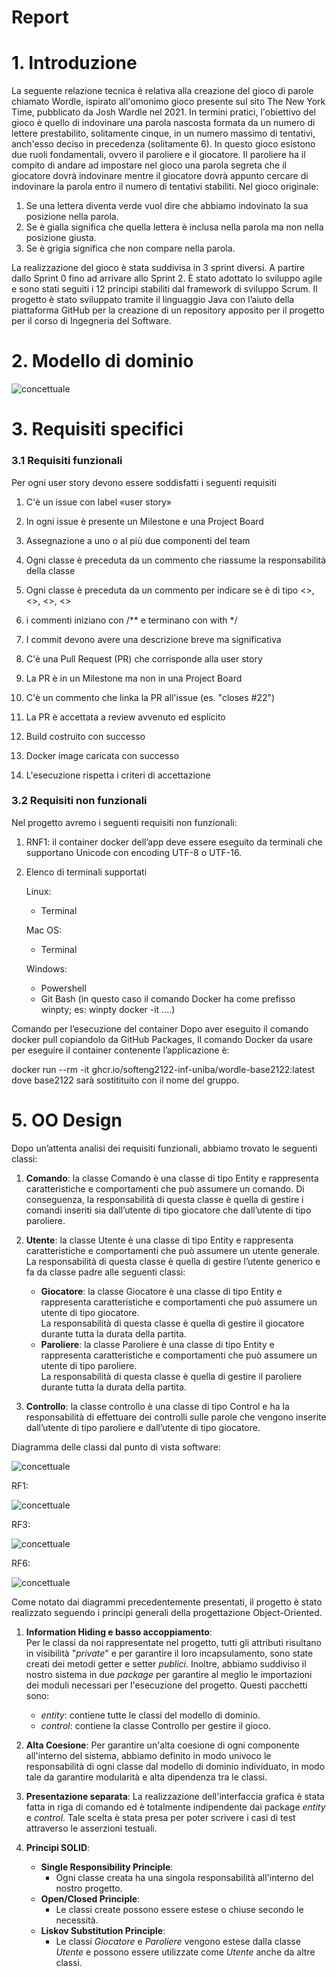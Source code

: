 # Report
# 1. Introduzione
La seguente relazione tecnica è relativa alla creazione del gioco di parole chiamato Wordle, ispirato all'omonimo gioco presente sul sito The New York Time, pubblicato da Josh Wardle nel 2021. In termini pratici, l'obiettivo del gioco è quello di indovinare una parola nascosta formata da un numero di lettere prestabilito, solitamente cinque, in un numero massimo di tentativi, anch'esso deciso in precedenza (solitamente 6). 
In questo gioco esistono due ruoli fondamentali, ovvero il paroliere e il giocatore. Il paroliere ha il compito di andare ad impostare nel gioco una parola segreta che il giocatore dovrà indovinare mentre il giocatore dovrà appunto cercare di indovinare la parola entro il numero di tentativi stabiliti. Nel gioco originale:
1)  Se una lettera diventa verde vuol dire che abbiamo indovinato la sua posizione nella parola. 
2)  Se è gialla significa che quella lettera è inclusa nella parola ma non nella posizione giusta. 
3) Se è grigia significa che non compare nella parola. 

La realizzazione del gioco è stata suddivisa in 3 sprint diversi. A partire dallo Sprint 0 fino ad arrivare allo Sprint 2. È stato adottato lo sviluppo agile e sono stati seguiti i 12 principi stabiliti dal framework di sviluppo Scrum. Il progetto è stato sviluppato tramite il linguaggio Java con l’aiuto della piattaforma GitHub per la creazione di un repository apposito per il progetto per il corso di Ingegneria del Software.

# 2. Modello di dominio
![concettuale](./img/concettuale.png)
# 3. Requisiti specifici
### **3.1 Requisiti funzionali**
Per ogni user story devono essere soddisfatti i seguenti requisiti 

1) C'è un issue con label «user story» 

2) In ogni issue è presente  un Milestone e  una Project Board 

3) Assegnazione a uno o al più due componenti del team 

4) Ogni classe è preceduta da un commento che riassume la responsabilità    della classe 

5) Ogni classe è preceduta da un commento per indicare se è di tipo <<Entity>>, <<Control>>, <<Boundary>>, <<noECB>> 

6) i commenti iniziano con /** e terminano con with */ 

7) I commit devono avere una descrizione breve ma significativa 

8) C'è una Pull Request (PR) che corrisponde alla user story 

9) La PR è in un Milestone ma non in una Project Board 

10) C'è un commento che linka la PR all'issue (es. "closes #22") 

11) La PR è accettata a review avvenuto ed esplicito 

12) Build costruito con successo

13) Docker image caricata con successo 

14) L'esecuzione rispetta i criteri di accettazione 
 
### **3.2 Requisiti non funzionali**

Nel progetto avremo i seguenti requisiti non funzionali: 

1) RNF1: il container docker dell’app deve essere eseguito da terminali che supportano Unicode con encoding UTF-8 o UTF-16. 

2) Elenco di terminali supportati 

    Linux: 
    - Terminal 

    Mac OS: 
    - Terminal

    Windows: 
    - Powershell 
    - Git Bash (in questo caso il comando Docker ha come prefisso winpty; es: winpty docker -it ....) 

Comando per l’esecuzione del container 
Dopo aver eseguito il comando docker pull copiandolo da GitHub Packages, Il comando Docker da usare per eseguire il container contenente l’applicazione è: 

docker run --rm -it ghcr.io/softeng2122-inf-uniba/wordle-base2122:latest 
dove base2122 sarà sostitituito con il nome del gruppo. 

# 5. OO Design

Dopo un’attenta analisi dei requisiti funzionali, abbiamo trovato le seguenti classi: 

1) **Comando**: la classe Comando è una classe di tipo Entity e rappresenta caratteristiche e comportamenti che può assumere un comando. Di conseguenza, la responsabilità di questa classe è quella di gestire i comandi inseriti sia dall’utente di tipo giocatore che dall’utente di tipo paroliere. 

2) **Utente**: la classe Utente è una classe di tipo Entity e rappresenta caratteristiche e comportamenti che può assumere un utente generale. La responsabilità di questa classe è quella di gestire l’utente generico e fa da classe padre alle seguenti classi: 

    - **Giocatore**: la classe Giocatore è una classe di tipo Entity e rappresenta caratteristiche e comportamenti che può assumere un utente di tipo giocatore.  
    La responsabilità di questa classe è quella di gestire il giocatore durante tutta la durata della partita. 
    - **Paroliere**: la classe Paroliere è una classe di tipo Entity e rappresenta caratteristiche e comportamenti che può assumere un utente di tipo paroliere.  
    La responsabilità di questa classe è quella di gestire il paroliere durante tutta la durata della partita. 

3) **Controllo**: la classe controllo è una classe di tipo Control e ha la responsabilità di effettuare dei controlli sulle parole che vengono inserite dall’utente di tipo paroliere e dall’utente di tipo giocatore. 

Diagramma delle classi dal punto di vista software:

![concettuale](./img/strutturale.jpg)

RF1:

![concettuale](./img/RF1.jpg)

RF3:

![concettuale](./img/RF3.jpg)

RF6:

![concettuale](./img/RF6.jpg)

Come notato dai diagrammi precedentemente presentati, il progetto è stato realizzato seguendo i principi generali della progettazione Object-Oriented.
1. **Information Hiding e basso accoppiamento**:  
Per le classi da noi rappresentate nel progetto, tutti gli attributi risultano in visibilità "*private*" e per garantire il loro incapsulamento, sono state creati dei metodi getter e setter *publici*. Inoltre, abbiamo suddiviso il nostro sistema in due *package* per garantire al meglio le importazioni dei moduli necessari per l'esecuzione del progetto. Questi pacchetti sono:  
    * *entity*: contiene tutte le classi del modello di dominio.
    * *control*: contiene la classe Controllo per gestire il gioco.  
  
2. **Alta Coesione**:
Per garantire un'alta coesione di ogni componente all'interno del sistema, abbiamo definito in modo univoco le responsabilità di ogni classe dal modello di dominio individuato, in modo tale da garantire modularità e alta dipendenza tra le classi.
3. **Presentazione separata**: 
La realizzazione dell'interfaccia grafica è stata fatta in riga di comando ed è totalmente indipendente dai package *entity* e *control*. Tale scelta è stata presa per poter scrivere i casi di test attraverso le asserzioni testuali.
4. **Principi SOLID**:
    *  **Single Responsibility Principle**:
        * Ogni classe creata ha una singola responsabilità all'interno del nostro progetto.
    *  **Open/Closed Principle**:
        * Le classi create possono essere estese o chiuse secondo le necessità.
    *  **Liskov Substitution Principle**:
        * Le classi *Giocatore* e *Paroliere* vengono estese dalla classe *Utente* e possono essere utilizzate come *Utente* anche da altre classi.